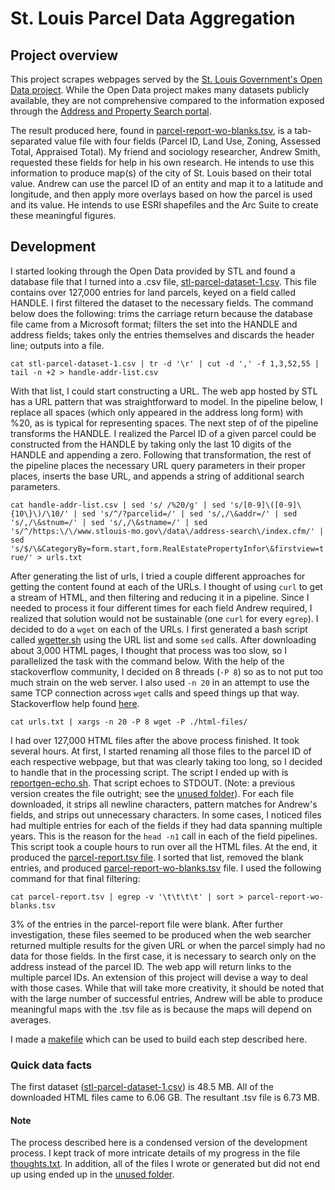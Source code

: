 # St. Louis Parcel Data Aggregation

## Project overview

This project scrapes webpages served by the [St. Louis Government's Open Data project](https://www.stlouis-mo.gov/data/). While the Open Data project makes many datasets publicly available, they are not comprehensive compared to the information exposed through the [Address and Property Search portal](https://www.stlouis-mo.gov/data/address-search/).

The result produced here, found in [parcel-report-wo-blanks.tsv](./parcel-report-wo-blanks.tsv), is a tab-separated value file with four fields (Parcel ID, Land Use, Zoning, Assessed Total, Appraised Total). My friend and sociology researcher, Andrew Smith, requested these fields for help in his own research. He intends to use this information to produce map(s) of the city of St. Louis based on their total value. Andrew can use the parcel ID of an entity and map it to a latitude and longitude, and then apply more overlays based on how the parcel is used and its value. He intends to use ESRI shapefiles and the Arc Suite to create these meaningful figures.

## Development

I started looking through the Open Data provided by STL and found a database file that I turned into a .csv file, [stl-parcel-dataset-1.csv](./stl-parcel-dataset-1.csv). This file contains over 127,000 entries for land parcels, keyed on a field called HANDLE. I first filtered the dataset to the necessary fields. The command below does the following: trims the carriage return because the database file came from a Microsoft format; filters the set into the HANDLE and address fields; takes only the entries themselves and discards the header line; outputs into a file.

`cat stl-parcel-dataset-1.csv | tr -d '\r' | cut -d ',' -f 1,3,52,55 | tail -n +2 > handle-addr-list.csv`

With that list, I could start constructing a URL. The web app hosted by STL has a URL pattern that was straightforward to model. In the pipeline below, I replace all spaces (which only appeared in the address long form) with %20, as is typical for representing spaces. The next step of of the pipeline transforms the HANDLE. I realized the Parcel ID of a given parcel could be constructed from the HANDLE by taking only the last 10 digits of the HANDLE and appending a zero. Following that transformation, the rest of the pipeline places the necessary URL query parameters in their proper places, inserts the base URL, and appends a string of additional search parameters.

`cat handle-addr-list.csv | sed 's/ /%20/g' | sed 's/[0-9]\([0-9]\{10\}\)/\10/' | sed 's/^/?parcelid=/' | sed 's/,/\&addr=/' | sed 's/,/\&stnum=/' | sed 's/,/\&stname=/' | sed 's/^/https:\/\/www.stlouis-mo.gov\/data\/address-search\/index.cfm/' | sed 's/$/\&CategoryBy=form.start,form.RealEstatePropertyInfor\&firstview=true/' > urls.txt`

After generating the list of urls, I tried a couple different approaches for getting the content found at each of the URLs. I thought of using `curl` to get a stream of HTML, and then filtering and reducing it in a pipeline. Since I needed to process it four different times for each field Andrew required, I realized that solution would not be sustainable (one `curl` for every `egrep`). I decided to do a `wget` on each of the URLs. I first generated a bash script called [wgetter.sh](./unused/wgetter.sh) using the URL list and some `sed` calls. After downloading about 3,000 HTML pages, I thought that process was too slow, so I parallelized the task with the command below. With the help of the stackoverflow community, I decided on 8 threads (`-P 8`) so as to not put too much strain on the web server. I also used `-n 20` in an attempt to use the same TCP connection across `wget` calls and speed things up that way. Stackoverflow help found [here](https://stackoverflow.com/questions/7577615/parallel-wget-in-bash).

`cat urls.txt | xargs -n 20 -P 8 wget -P ./html-files/`

I had over 127,000 HTML files after the above process finished. It took several hours. At first, I started renaming all those files to the parcel ID of each respective webpage, but that was clearly taking too long, so I decided to handle that in the processing script. The script I ended up with is [reportgen-echo.sh](./reportgen-echo.sh). That script echoes to STDOUT. (Note: a previous version creates the file outright; see the [unused folder](./unused/)). For each file downloaded, it strips all newline characters, pattern matches for Andrew's fields, and strips out unnecessary characters. In some cases, I noticed files had multiple entries for each of the fields if they had data spanning multiple years. This is the reason for the `head -n1` call in each of the field pipelines. This script took a couple hours to run over all the HTML files. At the end, it produced the [parcel-report.tsv file](./parcel-report.tsv). I sorted that list, removed the blank entries, and produced [parcel-report-wo-blanks.tsv](./parcel-report-wo-blanks.tsv) file. I used the following command for that final filtering:

`cat parcel-report.tsv | egrep -v '\t\t\t\t' | sort > parcel-report-wo-blanks.tsv`

3% of the entries in the parcel-report file were blank. After further investigation, these files seemed to be produced when the web searcher returned multiple results for the given URL or when the parcel simply had no data for those fields. In the first case, it is necessary to search only on the address instead of the parcel ID. The web app will return links to the multiple parcel IDs. An extension of this project will devise a way to deal with those cases. While that will take more creativity, it should be noted that with the large number of successful entries, Andrew will be able to produce meaningful maps with the .tsv file as is because the maps will depend on averages.

I made a [makefile](./makefile) which can be used to build each step described here.

### Quick data facts
The first dataset ([stl-parcel-dataset-1.csv](./stl-parcel-dataset-1.csv)) is 48.5 MB. All of the downloaded HTML files came to 6.06 GB. The resultant .tsv file is 6.73 MB.

#### Note
The process described here is a condensed version of the development process. I kept track of more intricate details of my progress in the file [thoughts.txt](./thoughts.txt). In addition, all of the files I wrote or generated but did not end up using ended up in the [unused folder](./unused/).



